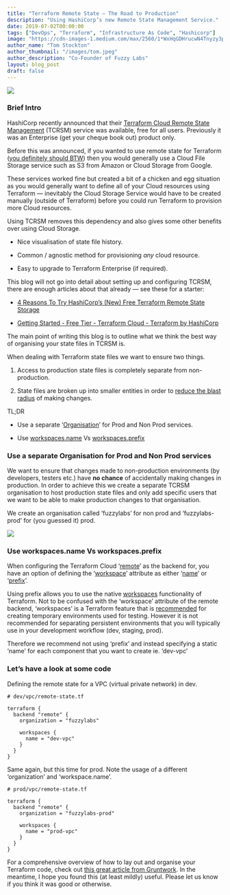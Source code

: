 ```yaml
---
title: "Terraform Remote State — The Road to Production"
description: "Using HashiCorp’s new Remote State Management Service."
date: 2019-07-02T00:00:00
tags: ["DevOps", "Terraform", "Infrastructure As Code", "Hashicorp"]
image: "https://cdn-images-1.medium.com/max/2560/1*WxHqGDHrucwN4Tnyzy3p5w.jpeg"
author_name: "Tom Stockton"
author_thumbnail: "/images/tom.jpeg"
author_description: "Co-Founder of Fuzzy Labs"
layout: blog_post
draft: false
---
```


![](https://cdn-images-1.medium.com/max/2560/1*WxHqGDHrucwN4Tnyzy3p5w.jpeg)

### Brief Intro

HashiCorp recently announced that their [Terraform Cloud Remote State Management](https://www.hashicorp.com/blog/introducing-terraform-cloud-remote-state-management) (TCRSM) service was available, free for all users. Previously it was an Enterprise (get your cheque book out) product only.

Before this was announced, if you wanted to use remote state for Terraform ([you definitely should BTW](https://medium.com/@itsmattburgess/why-you-should-be-using-remote-state-in-terraform-2fe5d0f830e8)) then you would generally use a Cloud File Storage service such as S3 from Amazon or Cloud Storage from Google.

These services worked fine but created a bit of a chicken and egg situation as you would generally want to define all of your Cloud resources using Terraform — inevitably the Cloud Storage Service would have to be created manually (outside of Terraform) before you could run Terraform to provision more Cloud resources.

Using TCRSM removes this dependency and also gives some other benefits over using Cloud Storage.

* Nice visualisation of state file history.

* Common / agnostic method for provisioning *any* cloud resource.

* Easy to upgrade to Terraform Enterprise (if required).

This blog will not go into detail about setting up and configuring TCRSM, there are enough articles about that already — see these for a starter:

* [4 Reasons To Try HashiCorp’s (New) Free Terraform Remote State Storage](https://medium.com/runatlantis/4-reasons-to-try-hashicorps-new-free-terraform-remote-state-storage-b03f01bfd251)

* [Getting Started - Free Tier - Terraform Cloud - Terraform by HashiCorp](https://www.terraform.io/docs/enterprise/free/)

The main point of writing this blog is to outline what we think the best way of organising your state files in TCRSM is.

When dealing with Terraform state files we want to ensure two things.

1. Access to production state files is completely separate from non-production.

1. State files are broken up into smaller entities in order to [reduce the blast radius](https://charity.wtf/2016/03/30/terraform-vpc-and-why-you-want-a-tfstate-file-per-env/) of making changes.

TL;DR

* Use a separate ‘[Organisation](https://learn.hashicorp.com/terraform/cloud/tf_cloud_gettingstarted#create-an-organization)’ for Prod and Non Prod services.

* Use [workspaces.name](https://www.terraform.io/docs/backends/types/remote.html#name) Vs [workspaces.prefix](https://www.terraform.io/docs/backends/types/remote.html#prefix)

### Use a separate Organisation for Prod and Non Prod services

We want to ensure that changes made to non-production environments (by developers, testers etc.) have **no chance** of accidentally making changes in production. In order to achieve this we create a separate TCRSM organisation to host production state files and only add specific users that we want to be able to make production changes to that organisation.

We create an organisation called ‘fuzzylabs’ for non prod and ‘fuzzylabs-prod’ for (you guessed it) prod.

![](https://cdn-images-1.medium.com/max/2000/1*n0sazXhj6xoDI7B7wS1-Dg.png)

### Use workspaces.name Vs workspaces.prefix

When configuring the Terraform Cloud ‘[remote](https://www.terraform.io/docs/backends/types/remote.html)’ as the backend for, you have an option of defining the ‘[workspace](https://www.terraform.io/docs/backends/types/remote.html#workspace)’ attribute as either ‘[name](https://www.terraform.io/docs/backends/types/remote.html#name)’ or ‘[prefix](https://www.terraform.io/docs/backends/types/remote.html#prefix)’.

Using prefix allows you to use the native [workspaces](https://www.terraform.io/docs/state/workspaces.html) functionality of Terraform. Not to be confused with the ‘workspace’ attribute of the remote backend, ‘workspaces’ is a Terraform feature that is [recommended](https://www.terraform.io/docs/state/workspaces.html#when-to-use-multiple-workspaces) for creating temporary environments used for testing. However it is not recommended for separating persistent environments that you will typically use in your development workflow (dev, staging, prod).

Therefore we recommend not using ‘prefix’ and instead specifying a static ‘name’ for each component that you want to create ie. ‘dev-vpc’

### Let’s have a look at some code

Defining the remote state for a VPC (virtual private network) in dev.

    # dev/vpc/remote-state.tf

    terraform {
      backend "remote" {
        organization = "fuzzylabs"

        workspaces {
          name = "dev-vpc"
        }
      }
    }

Same again, but this time for prod. Note the usage of a different ‘organization’ and ‘workspace.name’.

    # prod/vpc/remote-state.tf

    terraform {
      backend "remote" {
        organization = "fuzzylabs-prod"

        workspaces {
          name = "prod-vpc"
        }
      }
    }

For a comprehensive overview of how to lay out and organise your Terraform code, check out [this great article from Gruntwork](https://blog.gruntwork.io/terragrunt-how-to-keep-your-terraform-code-dry-and-maintainable-f61ae06959d8). In the meantime, I hope you found this (at least mildly) useful. Please let us know if you think it was good or otherwise.
